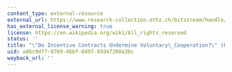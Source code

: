 ```yaml
---
content_type: external-resource
external_url: https://www.research-collection.ethz.ch/bitstream/handle/20.500.11850/146576/eth-25538-01.pdf
has_external_license_warning: true
license: https://en.wikipedia.org/wiki/All_rights_reserved
status: ''
title: "\"Do Incentive Contracts Undermine Voluntary\_Cooperation?\" (PDF)"
uid: a8bc9df7-9769-4bbf-8497-93d47200a3bc
wayback_url: ''
---
```

